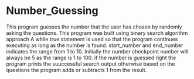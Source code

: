 # Number_Guessing
This program guesses the number that the user has chosen by randomly asking the questions. This program was built using binary search algorithm approach
A while true statement is used so that the program continues executing as long as the number is found.
start_number and end_number indicates the range from 1 to 10. Initially the number checkpoint number will always be 5 as the range is 1 to 100.
if the number is guessed right the program prints the suuccessful search output otherwise based on the questions the program adds or subtracts 1 from the result.

